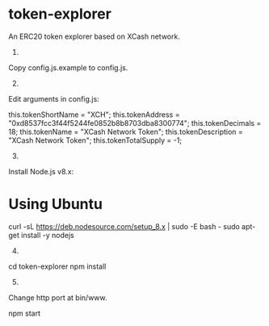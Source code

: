 # token-explorer
An ERC20 token explorer based on XCash network.


1.
Copy config.js.example to config.js.


2.
Edit arguments in config.js:


  this.tokenShortName = "XCH";
  this.tokenAddress = "0xd8537fcc3f44f5244fe0852b8b8703dba8300774";
  this.tokenDecimals = 18;
  this.tokenName = "XCash Network Token";
  this.tokenDescription = "XCash Network Token";
  this.tokenTotalSupply = -1;



3.
Install Node.js v8.x:

# Using Ubuntu
curl -sL https://deb.nodesource.com/setup_8.x | sudo -E bash -
sudo apt-get install -y nodejs


4.
cd token-explorer
npm install


5.
Change http port at bin/www.

npm start



